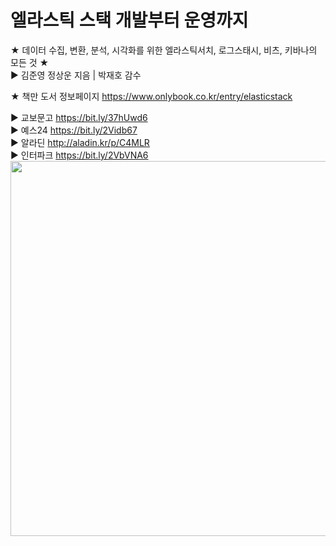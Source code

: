 # 엘라스틱 스택 개발부터 운영까지
★ 데이터 수집, 변환, 분석, 시각화를 위한 엘라스틱서치, 로그스태시, 비츠, 키바나의 모든 것 ★<br>
▶ 김준영 정상운 지음 | 박재호 감수<br>

★ 책만 도서  정보페이지  https://www.onlybook.co.kr/entry/elasticstack <br>
  
▶ 교보문고 https://bit.ly/37hUwd6<br>
▶ 예스24 https://bit.ly/2Vidb67<br>
▶ 알라딘 http://aladin.kr/p/C4MLR<br>
▶ 인터파크 https://bit.ly/2VbVNA6<br>
<image src="https://img1.daumcdn.net/thumb/R1280x0/?scode=mtistory2&fname=https%3A%2F%2Fblog.kakaocdn.net%2Fdn%2F5zDes%2FbtrbbSw0F9P%2FeLpFkegWnaQIhG509wihYK%2Fimg.jpg" width=600px><br>



